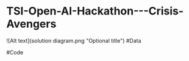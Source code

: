# TSI-Open-AI-Hackathon---Crisis-Avengers

![Alt text](solution diagram.png "Optional title")
#Data


#Code
